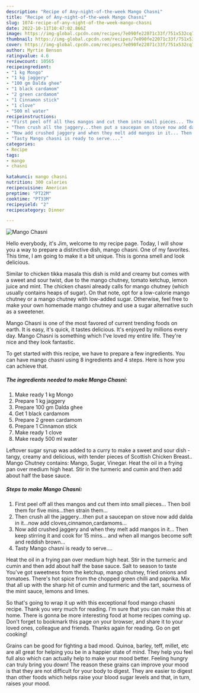 ```yaml
---
description: "Recipe of Any-night-of-the-week Mango Chasni"
title: "Recipe of Any-night-of-the-week Mango Chasni"
slug: 1074-recipe-of-any-night-of-the-week-mango-chasni
date: 2022-10-11T10:47:02.866Z
image: https://img-global.cpcdn.com/recipes/7e090fe22071c33f/751x532cq70/mango-chasni-recipe-main-photo.jpg
thumbnail: https://img-global.cpcdn.com/recipes/7e090fe22071c33f/751x532cq70/mango-chasni-recipe-main-photo.jpg
cover: https://img-global.cpcdn.com/recipes/7e090fe22071c33f/751x532cq70/mango-chasni-recipe-main-photo.jpg
author: Myrtie Benson
ratingvalue: 4.6
reviewcount: 10565
recipeingredient:
- "1 kg Mongo"
- "1 kg jaggery"
- "100 gm Dalda ghee"
- "1 black cardamom"
- "2 green cardamom"
- "1 Cinnamon stick"
- "1 clove"
- "500 ml water"
recipeinstructions:
- "First peel off all thes mangos and cut them into small pieces... Then boil them for five mins...then strain them..."
- "Then crush all the jaggery...then put a saucepan on stove now add dalda in it...now add cloves,cinnamon,cardamoms..."
- "Now add crushed jaggery and when they melt add mangos in it... Then keep stirring it and cook for 15 mins... and when all mangos become soft and reddish brown..."
- "Tasty Mango chasni is ready to serve...."
categories:
- Recipe
tags:
- mango
- chasni

katakunci: mango chasni 
nutrition: 300 calories
recipecuisine: American
preptime: "PT22M"
cooktime: "PT33M"
recipeyield: "2"
recipecategory: Dinner

---
```



![Mango Chasni](https://img-global.cpcdn.com/recipes/7e090fe22071c33f/751x532cq70/mango-chasni-recipe-main-photo.jpg)

Hello everybody, it's Jim, welcome to my recipe page. Today, I will show you a way to prepare a distinctive dish, mango chasni. One of my favorites. This time, I am going to make it a bit unique. This is gonna smell and look delicious.

Similar to chicken tikka masala this dish is mild and creamy but comes with a sweet and sour twist, due to the mango chutney, tomato ketchup, lemon juice and mint. The chicken chasni already calls for mango chutney (which usually contains heaps of sugar). On that note, opt for a low-calorie mango chutney or a mango chutney with low-added sugar. Otherwise, feel free to make your own homemade mango chutney and use a sugar alternative such as a sweetener.

Mango Chasni is one of the most favored of current trending foods on earth. It is easy, it's quick, it tastes delicious. It's enjoyed by millions every day. Mango Chasni is something which I've loved my entire life. They're nice and they look fantastic.


To get started with this recipe, we have to prepare a few ingredients. You can have mango chasni using 8 ingredients and 4 steps. Here is how you can achieve that.

<!--inarticleads1-->

##### The ingredients needed to make Mango Chasni:

1. Make ready 1 kg Mongo
1. Prepare 1 kg jaggery
1. Prepare 100 gm Dalda ghee
1. Get 1 black cardamom
1. Prepare 2 green cardamom
1. Prepare 1 Cinnamon stick
1. Make ready 1 clove
1. Make ready 500 ml water


Leftover sugar syrup was added to a curry to make a sweet and sour dish - tangy, creamy and delicious, with tender pieces of Scottish Chicken Breast.. Mango Chutney contains: Mango, Sugar, Vinegar. Heat the oil in a frying pan over medium high heat. Stir in the turmeric and cumin and then add about half the base sauce. 

<!--inarticleads2-->

##### Steps to make Mango Chasni:

1. First peel off all thes mangos and cut them into small pieces... Then boil them for five mins...then strain them...
1. Then crush all the jaggery...then put a saucepan on stove now add dalda in it...now add cloves,cinnamon,cardamoms...
1. Now add crushed jaggery and when they melt add mangos in it... Then keep stirring it and cook for 15 mins... and when all mangos become soft and reddish brown...
1. Tasty Mango chasni is ready to serve....


Heat the oil in a frying pan over medium high heat. Stir in the turmeric and cumin and then add about half the base sauce. Salt to season to taste You&#39;ve got sweetness from the ketchup, mango chutney, fried onions and tomatoes. There&#39;s hot spice from the chopped green chilli and paprika. Mix that all up with the sharp hit of cumin and turmeric and the tart, sourness of the mint sauce, lemons and limes. 

So that's going to wrap it up with this exceptional food mango chasni recipe. Thank you very much for reading. I'm sure that you can make this at home. There is gonna be more interesting food at home recipes coming up. Don't forget to bookmark this page on your browser, and share it to your loved ones, colleague and friends. Thanks again for reading. Go on get cooking!

Grains can be good for fighting a bad mood. Quinoa, barley, teff, millet, etc are all great for helping you be in a happier state of mind. They help you feel full also which can actually help to make your mood better. Feeling hungry can truly bring you down! The reason these grains can improve your mood is that they are not difficult for your body to digest. They are easier to digest than other foods which helps raise your blood sugar levels and that, in turn, raises your mood.
